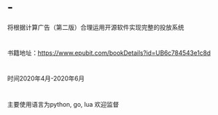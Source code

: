 # -
将根据计算广告（第二版）合理运用开源软件实现完整的投放系统
#
书籍地址：https://www.epubit.com/bookDetails?id=UB6c784543e1c8d
#
时间2020年4月-2020年6月
#
主要使用语言为python, go, lua 欢迎监督

